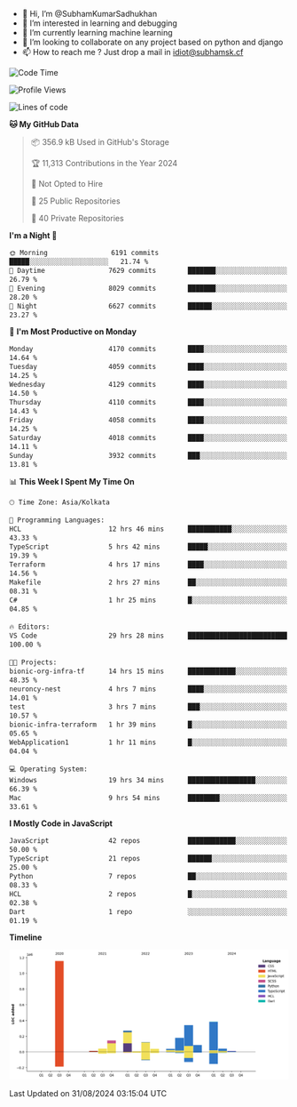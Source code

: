 - 👋 Hi, I’m @SubhamKumarSadhukhan
- 👀 I’m interested in learning and debugging
- 🌱 I’m currently learning machine learning
- 💞️ I’m looking to collaborate on any project based on python and django
- 📫 How to reach me ?
      Just drop a mail in idiot@subhamsk.cf

<!---
SubhamKumarSadhukhan/SubhamKumarSadhukhan is a ✨ special ✨ repository because its `README.md` (this file) appears on your GitHub profile.
You can click the Preview link to take a look at your changes.
--->


<!--START_SECTION:waka-->
![Code Time](http://img.shields.io/badge/Code%20Time-2%2C451%20hrs%2024%20mins-blue)

![Profile Views](http://img.shields.io/badge/Profile%20Views-0-blue)

![Lines of code](https://img.shields.io/badge/From%20Hello%20World%20I%27ve%20Written-2.9%20million%20lines%20of%20code-blue)

**🐱 My GitHub Data** 

> 📦 356.9 kB Used in GitHub's Storage 
 > 
> 🏆 11,313 Contributions in the Year 2024
 > 
> 🚫 Not Opted to Hire
 > 
> 📜 25 Public Repositories 
 > 
> 🔑 40 Private Repositories 
 > 
**I'm a Night 🦉** 

```text
🌞 Morning                6191 commits        █████░░░░░░░░░░░░░░░░░░░░   21.74 % 
🌆 Daytime                7629 commits        ███████░░░░░░░░░░░░░░░░░░   26.79 % 
🌃 Evening                8029 commits        ███████░░░░░░░░░░░░░░░░░░   28.20 % 
🌙 Night                  6627 commits        ██████░░░░░░░░░░░░░░░░░░░   23.27 % 
```
📅 **I'm Most Productive on Monday** 

```text
Monday                   4170 commits        ████░░░░░░░░░░░░░░░░░░░░░   14.64 % 
Tuesday                  4059 commits        ████░░░░░░░░░░░░░░░░░░░░░   14.25 % 
Wednesday                4129 commits        ████░░░░░░░░░░░░░░░░░░░░░   14.50 % 
Thursday                 4110 commits        ████░░░░░░░░░░░░░░░░░░░░░   14.43 % 
Friday                   4058 commits        ████░░░░░░░░░░░░░░░░░░░░░   14.25 % 
Saturday                 4018 commits        ████░░░░░░░░░░░░░░░░░░░░░   14.11 % 
Sunday                   3932 commits        ███░░░░░░░░░░░░░░░░░░░░░░   13.81 % 
```


📊 **This Week I Spent My Time On** 

```text
🕑︎ Time Zone: Asia/Kolkata

💬 Programming Languages: 
HCL                      12 hrs 46 mins      ███████████░░░░░░░░░░░░░░   43.33 % 
TypeScript               5 hrs 42 mins       █████░░░░░░░░░░░░░░░░░░░░   19.39 % 
Terraform                4 hrs 17 mins       ████░░░░░░░░░░░░░░░░░░░░░   14.56 % 
Makefile                 2 hrs 27 mins       ██░░░░░░░░░░░░░░░░░░░░░░░   08.31 % 
C#                       1 hr 25 mins        █░░░░░░░░░░░░░░░░░░░░░░░░   04.85 % 

🔥 Editors: 
VS Code                  29 hrs 28 mins      █████████████████████████   100.00 % 

🐱‍💻 Projects: 
bionic-org-infra-tf      14 hrs 15 mins      ████████████░░░░░░░░░░░░░   48.35 % 
neuroncy-nest            4 hrs 7 mins        ████░░░░░░░░░░░░░░░░░░░░░   14.01 % 
test                     3 hrs 7 mins        ███░░░░░░░░░░░░░░░░░░░░░░   10.57 % 
bionic-infra-terraform   1 hr 39 mins        █░░░░░░░░░░░░░░░░░░░░░░░░   05.65 % 
WebApplication1          1 hr 11 mins        █░░░░░░░░░░░░░░░░░░░░░░░░   04.04 % 

💻 Operating System: 
Windows                  19 hrs 34 mins      █████████████████░░░░░░░░   66.39 % 
Mac                      9 hrs 54 mins       ████████░░░░░░░░░░░░░░░░░   33.61 % 
```

**I Mostly Code in JavaScript** 

```text
JavaScript               42 repos            ████████████░░░░░░░░░░░░░   50.00 % 
TypeScript               21 repos            ██████░░░░░░░░░░░░░░░░░░░   25.00 % 
Python                   7 repos             ██░░░░░░░░░░░░░░░░░░░░░░░   08.33 % 
HCL                      2 repos             █░░░░░░░░░░░░░░░░░░░░░░░░   02.38 % 
Dart                     1 repo              ░░░░░░░░░░░░░░░░░░░░░░░░░   01.19 % 
```



**Timeline**

![Lines of Code chart](https://raw.githubusercontent.com/SubhamKumarSadhukhan/SubhamKumarSadhukhan/main/assets/bar_graph.png)


 Last Updated on 31/08/2024 03:15:04 UTC
<!--END_SECTION:waka-->
